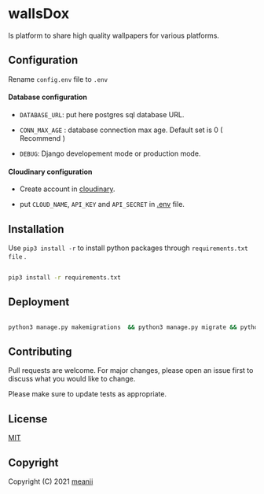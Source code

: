 # wallsDox

Is platform to share high quality wallpapers for various platforms.

## Configuration

Rename `config.env` file to `.env`

#### Database configuration

- `DATABASE_URL`: put here postgres sql database URL.

- `CONN_MAX_AGE` : database connection max age. Default set is 0 ( Recommend )

- `DEBUG`: Django developement mode or production mode.

#### Cloudinary configuration

- Create account in [cloudinary](https://cloudinary.com/).

- put `CLOUD_NAME`,  `API_KEY` and `API_SECRET` in [.env](./sample.env) file.


## Installation

Use `pip3 install -r` to install python packages through `requirements.txt file` .

```bash

pip3 install -r requirements.txt

```

## Deployment

```bash

python3 manage.py makemigrations  && python3 manage.py migrate && python3 manage.py runserver

```

## Contributing

Pull requests are welcome. For major changes, please open an issue first to discuss what you would like to change.

Please make sure to update tests as appropriate.

## License

[MIT](https://github.com/meanii/wallsDox/blob/master/LICENSE)

## Copyright

Copyright (C) 2021 [meanii](https://github.com/meanii)
